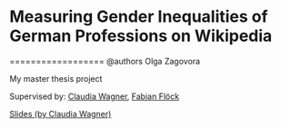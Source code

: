 # Measuring Gender Inequalities of German Professions on Wikipedia

==================
@authors Olga Zagovora

My master thesis project 

Supervised by: [Claudia Wagner]( http://www.claudiawagner.info ), [Fabian Flöck]( http://www.gesis.org/das-institut/mitarbeiterverzeichnis/?alpha=F&amp;name=Fabian%2CFloeck )


[Slides (by Claudia Wagner)]( http://www.slideshare.net/clauwa/measuring-gender-inequality-in-wikipedia )


